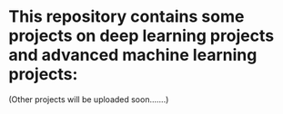 # This repository contains some projects on deep learning projects and advanced machine learning projects:
(Other projects  will be uploaded soon.......)

